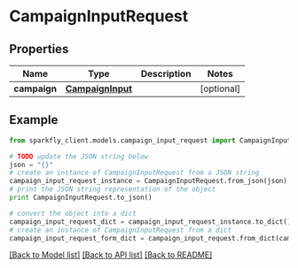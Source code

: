 # CampaignInputRequest


## Properties
Name | Type | Description | Notes
------------ | ------------- | ------------- | -------------
**campaign** | [**CampaignInput**](CampaignInput.md) |  | [optional] 

## Example

```python
from sparkfly_client.models.campaign_input_request import CampaignInputRequest

# TODO update the JSON string below
json = "{}"
# create an instance of CampaignInputRequest from a JSON string
campaign_input_request_instance = CampaignInputRequest.from_json(json)
# print the JSON string representation of the object
print CampaignInputRequest.to_json()

# convert the object into a dict
campaign_input_request_dict = campaign_input_request_instance.to_dict()
# create an instance of CampaignInputRequest from a dict
campaign_input_request_form_dict = campaign_input_request.from_dict(campaign_input_request_dict)
```
[[Back to Model list]](../README.md#documentation-for-models) [[Back to API list]](../README.md#documentation-for-api-endpoints) [[Back to README]](../README.md)


